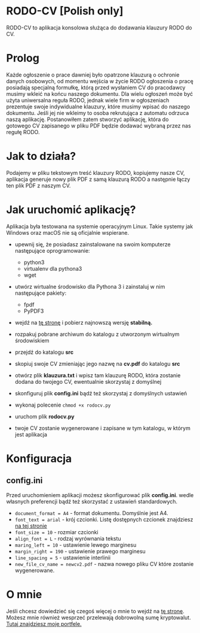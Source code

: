 # RODO-CV [Polish only]

RODO-CV to aplikacja konsolowa służąca do dodawania klauzury RODO do CV.

# Prolog

Każde ogłoszenie o prace dawniej było opatrzone klauzurą o ochronie danych osobowych, od momentu wejścia w życie RODO ogłoszenia o pracę posiadają specjalną formułkę, którą przed wysłaniem CV do pracodawcy musimy wkleić na końcu naszego dokumentu. Dla wielu ogłoszeń może być użyta uniwersalna reguła RODO, jednak wiele firm w ogłoszeniach prezentuje swoje indywidualne klauzury, które musimy wpisać do naszego dokumentu. Jeśli jej nie wkleimy to osoba rekrutująca z automatu odrzuca naszą aplikację. Postanowiłem zatem stworzyć aplikację, która do gotowego CV zapisanego w pliku PDF będzie dodawać wybraną przez nas regułę RODO.

# Jak to działa?

Podajemy w pliku tekstowym treść klauzury RODO, kopiujemy nasze CV, aplikacja generuje nowy plik PDF z samą klauzurą RODO a następnie łączy ten plik PDF z naszym CV.

# Jak uruchomić aplikację?

Aplikacja była testowana na systemie operacyjnym Linux. Takie systemy jak Windows oraz macOS nie są oficjalnie wspierane.

- upewnij się, że posiadasz zainstalowane na swoim komputerze następujące oprogramowanie:
  - python3
  - virtualenv dla pythona3
  - wget

- utwórz wirtualne środowisko dla Pythona 3 i zainstaluj w nim następujące pakiety:
    - fpdf
    - PyPDF3
- wejdź na [tę stronę](https://github.com/DocBox12/RODO-CV/releases) i pobierz najnowszą wersję **stabilną.**
- rozpakuj pobrane archiwum do katalogu z utworzonym wirtualnym środowiskiem
- przejdź do katalogu **src**
- skopiuj swoje CV zmieniając jego nazwę na **cv.pdf** do katalogu **src**
- otwórz plik **klauzura.txt** i wpisz tam klauzurę RODO, która zostanie dodana do twojego CV, ewentualnie skorzystaj z domyślnej
- skonfiguruj plik **config.ini** bądź też skorzystaj z domyślnych ustawień
- wykonaj polecenie `chmod +x rodocv.py`
- uruchom plik **rodocv.py**
- twoje CV zostanie wygenerowane i zapisane w tym katalogu, w którym jest aplikacja

# Konfiguracja

## config.ini

Przed uruchomieniem aplikacji możesz skonfigurować plik **config.ini**. wedle własnych preferencji bądź też skorzystać z ustawień standardowych.

- `document_format = A4` - format dokumentu. Domyślnie jest A4.
- `font_text = arial` - krój czcionki. Listę dostępnych czcionek znajdziesz [na tej stronie](https://github.com/DocBox12/RODO-CV/wiki/Czcionki)
- `font_size = 10` - rozmiar czcionki
- `align_font = L` - rodzaj wyrównania tekstu
- `maring_left = 10` - ustawienie lewego marginesu
- `margin_right = 190` - ustawienie prawego marginesu
- `line_spacing = 5` - ustawienie interlinii
- `new_file_cv_name = newcv2.pdf` - nazwa nowego pliku CV które zostanie wygenerowane.

# O mnie

Jeśli chcesz dowiedzieć się czegoś więcej o mnie to wejdź na [tę stronę](http://aboutme.morfiblog.pl/). Możesz mnie również wesprzeć przelewają dobrowolną sumę kryptowalut. [Tutaj znajdziesz moje portfele.](http://aboutme.morfiblog.pl/cryptocurrency.html)